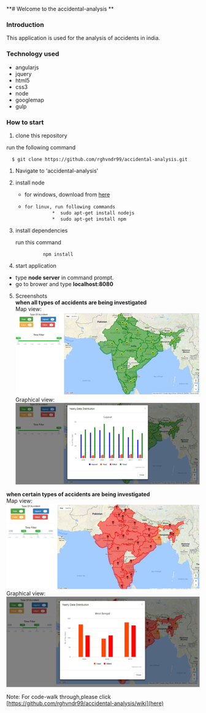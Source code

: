 **# Welcome to the accidental-analysis **
 ### Introduction
This application is used for the analysis of accidents in india.
### Technology used
* angularjs
* jquery
* html5
* css3
* node
* googlemap
* gulp

### How to start

1. clone this repository 

  run the following command 

      $ git clone https://github.com/rghvndr99/accidental-analysis.git

1. Navigate to 'accidental-analysis'

1. install node 
   *  for windows, download from [here](https://nodejs.org/en/download/)
   *     for linux, run following commands
                   *  sudo apt-get install nodejs
                   *  sudo apt-get install npm

1. install dependencies
 
    run this command

                 npm install

1. start application
  * type **node server** in command prompt.
  *   go to brower and type **localhost:8080**

5. Screenshots  
   **when all types of accidents are being investigated**  
   Map view:
   ![map view](https://github.com/rghvndr99/accidental-analysis/blob/master/public/wiki-image/all%20type%20map%20view.PNG)
   Graphical view:
    ![graphical view](https://github.com/rghvndr99/accidental-analysis/blob/master/public/wiki-image/all%20type%20graph%20view.PNG)

**when certain types of accidents are being investigated**  
Map view:
   ![Map view](https://github.com/rghvndr99/accidental-analysis/blob/master/public/wiki-image/range%20filter%20graphical%20view.PNG)
   Graphical view:
    ![graphical view](https://github.com/rghvndr99/accidental-analysis/blob/master/public/wiki-image/range%20filter%20graphican%20view1.PNG)

Note: 
For code-walk through,please click [https://github.com/rghvndr99/accidental-analysis/wiki](here) 

  






